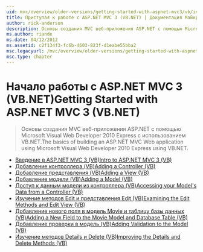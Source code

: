 ```yaml
---
uid: mvc/overview/older-versions/getting-started-with-aspnet-mvc3/vb/index
title: Приступая к работе с ASP.NET MVC 3 (VB.NET) | Документация Майкрософт
author: rick-anderson
description: Основы создания MVC веб-приложения ASP.NET с помощью Microsoft Visual Web Developer 2010 Express с использованием VB.NET.
ms.author: riande
ms.date: 04/12/2012
ms.assetid: c2f134f3-fc6b-4603-823f-d1eabe55bba2
msc.legacyurl: /mvc/overview/older-versions/getting-started-with-aspnet-mvc3/vb
msc.type: chapter
---
```

<a name="getting-started-with-aspnet-mvc-3-vbnet"></a><span data-ttu-id="bb4ac-103">Начало работы с ASP.NET MVC 3 (VB.NET)</span><span class="sxs-lookup"><span data-stu-id="bb4ac-103">Getting Started with ASP.NET MVC 3 (VB.NET)</span></span>
====================
> <span data-ttu-id="bb4ac-104">Основы создания MVC веб-приложения ASP.NET с помощью Microsoft Visual Web Developer 2010 Express с использованием VB.NET.</span><span class="sxs-lookup"><span data-stu-id="bb4ac-104">The basics of building an ASP.NET MVC Web application using Microsoft Visual Web Developer 2010 Express using VB.NET.</span></span>


- [<span data-ttu-id="bb4ac-105">Введение в ASP.NET MVC 3 (VB)</span><span class="sxs-lookup"><span data-stu-id="bb4ac-105">Intro to ASP.NET MVC 3 (VB)</span></span>](intro-to-aspnet-mvc-3.md)
- [<span data-ttu-id="bb4ac-106">Добавление контроллера (VB)</span><span class="sxs-lookup"><span data-stu-id="bb4ac-106">Adding a Controller (VB)</span></span>](adding-a-controller.md)
- [<span data-ttu-id="bb4ac-107">Добавление представления (VB)</span><span class="sxs-lookup"><span data-stu-id="bb4ac-107">Adding a View (VB)</span></span>](adding-a-view.md)
- [<span data-ttu-id="bb4ac-108">Добавление модели (VB)</span><span class="sxs-lookup"><span data-stu-id="bb4ac-108">Adding a Model (VB)</span></span>](adding-a-model.md)
- [<span data-ttu-id="bb4ac-109">Доступ к данным модели из контроллера (VB)</span><span class="sxs-lookup"><span data-stu-id="bb4ac-109">Accessing your Model's Data from a Controller (VB)</span></span>](accessing-your-models-data-from-a-controller.md)
- [<span data-ttu-id="bb4ac-110">Изучение методов Edit и представления Edit (VB)</span><span class="sxs-lookup"><span data-stu-id="bb4ac-110">Examining the Edit Methods and Edit View (VB)</span></span>](examining-the-edit-methods-and-edit-view.md)
- [<span data-ttu-id="bb4ac-111">Добавление нового поля в модель Movie и таблицу базы данных (VB)</span><span class="sxs-lookup"><span data-stu-id="bb4ac-111">Adding a New Field to the Movie Model and Database Table (VB)</span></span>](adding-a-new-field.md)
- [<span data-ttu-id="bb4ac-112">Добавление проверки в модель (VB)</span><span class="sxs-lookup"><span data-stu-id="bb4ac-112">Adding Validation to the Model (VB)</span></span>](adding-validation-to-the-model.md)
- [<span data-ttu-id="bb4ac-113">Изучение методов Details и Delete (VB)</span><span class="sxs-lookup"><span data-stu-id="bb4ac-113">Improving the Details and Delete Methods (VB)</span></span>](improving-the-details-and-delete-methods.md)
